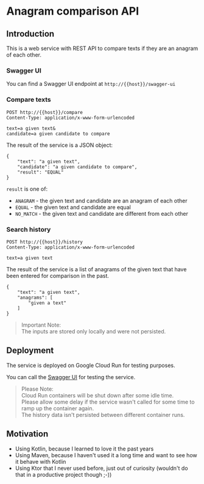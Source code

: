 # Anagram comparison API

## Introduction

This is a web service with REST API to compare texts if they are an anagram of each other.

### Swagger UI

You can find a Swagger UI endpoint at `http://{{host}}/swagger-ui` 

### Compare texts

```
POST http://{{host}}/compare
Content-Type: application/x-www-form-urlencoded

text=a given text&
candidate=a given candidate to compare
```

The result of the service is a JSON object:

```
{
    "text": "a given text",
    "candidate": "a given candidate to compare",
    "result": "EQUAL"
}
```

`result` is one of:

* `ANAGRAM` - the given text and candidate are an anagram of each other
* `EQUAL` - the given text and candidate are equal
* `NO_MATCH` - the given text and candidate are different from each other

### Search history

```
POST http://{{host}}/history
Content-Type: application/x-www-form-urlencoded

text=a given text
```

The result of the service is a list of anagrams of the given text that have been entered for comparison in the past.

```
{
    "text": "a given text",
    "anagrams": [
        "given a text"
    ]
}
```

> Important Note: \
> The inputs are stored only locally and were not persisted.

## Deployment

The service is deployed on Google Cloud Run for testing purposes.

You can call the [Swagger UI](https://anagram-api.matzat.dev/swagger-ui/index.html) for testing the service.

> Please Note: \
> Cloud Run containers will be shut down after some idle time. \
> Please allow some delay if the service wasn't called for some time to ramp up the container again. \
> The history data isn't persisted between different container runs.


## Motivation

* Using Kotlin, because I learned to love it the past years
* Using Maven, because I haven't used it a long time and want to see how it behave with Kotlin
* Using Ktor that I never used before, just out of curiosity (wouldn't do that in a productive project though ;-)) 

